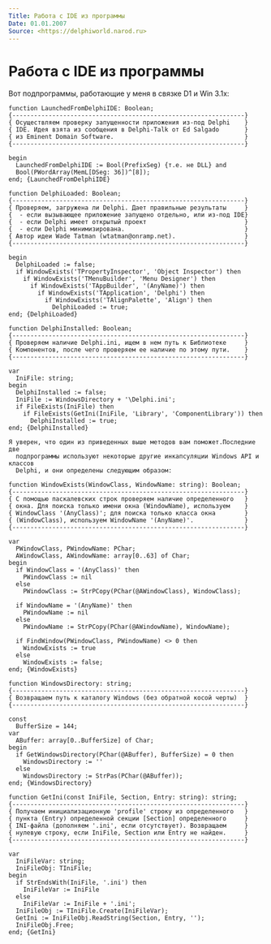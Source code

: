 ```yaml
---
Title: Работа с IDE из программы
Date: 01.01.2007
Source: <https://delphiworld.narod.ru>
---
```



Работа с IDE из программы
=========================

Вот подпрограммы, работающие у меня в связке D1 и Win 3.1x:

    function LaunchedFromDelphiIDE: Boolean;
    {----------------------------------------------------------------}
    { Осуществляем проверку запущенности приложения из-под Delphi    }
    { IDE. Идея взята из сообщения в Delphi-Talk от Ed Salgado       }
    { из Eminent Domain Software.                                    }
    {----------------------------------------------------------------}
     
    begin
      LaunchedFromDelphiIDE := Bool(PrefixSeg) {т.е. не DLL} and
      Bool(PWordArray(MemL[DSeg: 36])^[8]);
    end; {LaunchedFromDelphiIDE}
     
    function DelphiLoaded: Boolean;
    {----------------------------------------------------------------}
    { Проверяем, загружена ли Delphi. Дает правильные результаты     }
    {  - если вызывающее приложение запущено отдельно, или из-под IDE}
    {  - если Delphi имеет открытый проект                           }
    {  - если Delphi минимизирована.                                 }
    { Автор идеи Wade Tatman (wtatman@onramp.net).                   }
    {----------------------------------------------------------------}
     
    begin
      DelphiLoaded := false;
      if WindowExists('TPropertyInspector', 'Object Inspector') then
        if WindowExists('TMenuBuilder', 'Menu Designer') then
          if WindowExists('TAppBuilder', '(AnyName)') then
            if WindowExists('TApplication', 'Delphi') then
              if WindowExists('TAlignPalette', 'Align') then
                DelphiLoaded := true;
    end; {DelphiLoaded}
     
    function DelphiInstalled: Boolean;
    {----------------------------------------------------------------}
    { Проверяем наличие Delphi.ini, ищем в нем путь к Библиотеке     }
    { Компонентов, после чего проверяем ее наличие по этому пути.    }
    {----------------------------------------------------------------}
     
    var
      IniFile: string;
    begin
      DelphiInstalled := false;
      IniFile := WindowsDirectory + '\Delphi.ini';
      if FileExists(IniFile) then
        if FileExists(GetIni(IniFile, 'Library', 'ComponentLibrary')) then
          DelphiInstalled := true;
    end; {DelphiInstalled}
     
    Я уверен, что один из приведенных выше методов вам поможет.Последние две
      подпрограммы используют некоторые другие инкапсуляции Windows API и классов
      Delphi, и они определены следующим образом:
     
    function WindowExists(WindowClass, WindowName: string): Boolean;
    {----------------------------------------------------------------}
    { С помощью паскалевских строк проверяем наличие определенного   }
    { окна. Для поиска только имени окна (WindowName), используем    }
    { WindowClass '(AnyClass)'; для поиска только класса окна        }
    { (WindowClass), используем WindowName '(AnyName)'.              }
    {----------------------------------------------------------------}
     
    var
      PWindowClass, PWindowName: PChar;
      AWindowClass, AWindowName: array[0..63] of Char;
    begin
      if WindowClass = '(AnyClass)' then
        PWindowClass := nil
      else
        PWindowClass := StrPCopy(PChar(@AWindowClass), WindowClass);
     
      if WindowName = '(AnyName)' then
        PWindowName := nil
      else
        PWindowName := StrPCopy(PChar(@AWindowName), WindowName);
     
      if FindWindow(PWindowClass, PWindowName) <> 0 then
        WindowExists := true
      else
        WindowExists := false;
    end; {WindowExists}
     
    function WindowsDirectory: string;
    {----------------------------------------------------------------}
    { Возвращаем путь к каталогу Windows (без обратной косой черты)  }
    {----------------------------------------------------------------}
     
    const
      BufferSize = 144;
    var
      ABuffer: array[0..BufferSize] of Char;
    begin
      if GetWindowsDirectory(PChar(@ABuffer), BufferSize) = 0 then
        WindowsDirectory := ''
      else
        WindowsDirectory := StrPas(PChar(@ABuffer));
    end; {WindowsDirectory}
     
    function GetIni(const IniFile, Section, Entry: string): string;
    {----------------------------------------------------------------}
    { Получаем инициализационную 'profile' строку из определенного   }
    { пункта (Entry) определенной секции [Section] определенного     }
    { INI-файла (дополняем '.ini', если отсутствует). Возвращаем     }
    { нулевую строку, если IniFile, Section или Entry не найден.     }
    {----------------------------------------------------------------}
     
    var
      IniFileVar: string;
      IniFileObj: TIniFile;
    begin
      if StrEndsWith(IniFile, '.ini') then
        IniFileVar := IniFile
      else
        IniFileVar := IniFile + '.ini';
      IniFileObj := TIniFile.Create(IniFileVar);
      GetIni := IniFileObj.ReadString(Section, Entry, '');
      IniFileObj.Free;
    end; {GetIni}

